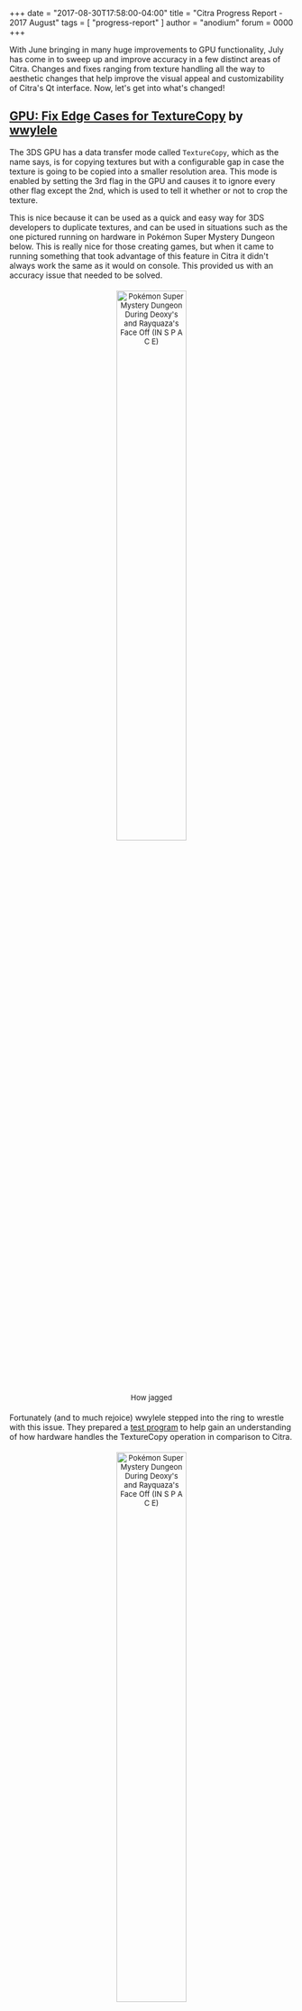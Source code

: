 +++
date = "2017-08-30T17:58:00-04:00"
title = "Citra Progress Report - 2017 August"
tags = [ "progress-report" ]
author = "anodium"
forum = 0000
+++

With June bringing in many huge improvements to GPU functionality, July has come
in to sweep up and improve accuracy in a few distinct areas of Citra. Changes and
fixes ranging from texture handling all the way to aesthetic changes that help
improve the visual appeal and customizability of Citra's Qt interface. Now, let's
get into what's changed!

## [GPU: Fix Edge Cases for TextureCopy](https://github.com/citra-emu/citra/pull/2809) by [wwylele](https://github.com/wwylele)

The 3DS GPU has a data transfer mode called `TextureCopy`, which as the name says,
is for copying textures but with a configurable gap in case the texture is going
to be copied into a smaller resolution area. This mode is enabled by setting the
3rd flag in the GPU and causes it to ignore every other flag except the 2nd, which
is used to tell it whether or not to crop the texture. 

This is nice because it can be used as a quick and easy way for 3DS developers to
duplicate textures, and can be used in situations such as the one pictured running
on hardware in Pokémon Super Mystery Dungeon below. This is really nice for those
creating games, but when it came to running something that took advantage of this
feature in Citra it didn't always work the same as it would on console. This
provided us with an accuracy issue that needed to be solved.

<p style="text-align: center; font-size: small; padding: 1%">
<img style="padding: 0% 0% 1% 0%" height="50%" width="50%" alt="Pokémon Super Mystery Dungeon During Deoxy's and Rayquaza's Face Off (IN S P A C E)" src="/images/entry/citra-progress-report-2017-august/texturecopy-before.png" />
<br />
<!--
title_id = 0004000000174600
commit_hash = a40e60c4bc7ab9c559ad6e3f1769b1128d68c8d5
-->
How jagged
</p>

Fortunately (and to much rejoice) wwylele stepped into the ring to wrestle with
this issue. They prepared a [test program](https://github.com/wwylele/ctrhwtest/tree/master/texture-copy-test)
to help gain an understanding of how hardware handles the TextureCopy operation
in comparison to Citra.

<p style="text-align: center; font-size: small; padding: 1%">
<img style="padding: 0% 0% 1% 0%" height="50%" width="50%" alt="Pokémon Super Mystery Dungeon During Deoxy's and Rayquaza's Face Off (IN S P A C E)" src="/images/entry/citra-progress-report-2017-august/texturecopy-after.png" />
<br />
<!--
title_id = 0004000000174600
commit_hash = 57438cf51f3bdae71a694d2ebe96ad563968781c
-->
Deoxys is having a bit of a hard time, no?
</p>


## [Citra-QT: UI Themes](https://github.com/citra-emu/citra/pull/2804) by [Kloen](https://github.com/kloen)

[Kloen](https://github.com/kloen) has put the time and work into Citra's Qt
frontend to make it themeable! Now users can enjoy a dark mode and other custom
coloring schemes!

<p style="text-align: center; font-size: small; padding: 1%">
<img style="padding: 0% 0% 1% 0%" height="75%" width="75%" alt="Comparison of Dark Theme and Light Theme" src="/images/entry/citra-progress-report-2017-august/theme-comparison.png" />
<br />
<!--
commit_hash = 081304eca57913cd2cc67f35b9b49a87a6f0b2c2
-->
CHOOSE YOUR CHARACTER
</p>

## [Load Shared Font From System Archive](https://github.com/citra-emu/citra/pull/2784) by [wwylele](https://github.com/wwylele)

**This does not elimate the need for dumping a shared font from a legitimate system.**

This in itself isn't an extremely visible or perceivable change from a user
perspective, but it is something that helps us take another stride towards
accurately recreating the way the 3DS actually operates. All system data is
uniformly stored in the system archive now that the system font can be included
with it. Citra does still fall back to the deprecated `shared_font.bin` file if
it was dumped before, for compatibility's sake. `3dsutil` has been updated to be
able to dump everything as a system archive, so that Citra may be able to work
with it in a way that's more accurate to the actual hardware!

## To Contributors

Thank you to [everyone who's contributed](https://github.com/citra-emu/citra/graphs/contributors?from=2017-07-10&to=2017-08-30&type=c)
for months before, beyond, and during July for all of the work that you've put
into Citra. Without all of you, the project would not have shown the progress that
it has in the past year, and with all those who have contributed, I don't think
it's showing any sign of slowing down!
